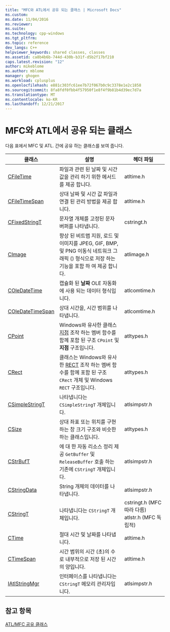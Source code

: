 ```yaml
---
title: "MFC와 ATL에서 공유 되는 클래스 | Microsoft Docs"
ms.custom: 
ms.date: 11/04/2016
ms.reviewer: 
ms.suite: 
ms.technology: cpp-windows
ms.tgt_pltfrm: 
ms.topic: reference
dev_langs: C++
helpviewer_keywords: shared classes, classes
ms.assetid: ca8b4b6b-744d-430b-b31f-d5b2f17bf210
caps.latest.revision: "12"
author: mikeblome
ms.author: mblome
manager: ghogen
ms.workload: cplusplus
ms.openlocfilehash: e881c303fc61ee7b72f067b0c9c3378e1e2c1858
ms.sourcegitcommit: 8fa8fdf0fbb4f57950f1e8f4f9b81b4d39ec7d7a
ms.translationtype: MT
ms.contentlocale: ko-KR
ms.lasthandoff: 12/21/2017
---
```

# <a name="classes-shared-by-mfc-and-atl"></a>MFC와 ATL에서 공유 되는 클래스
다음 표에서 MFC 및 ATL. 간에 공유 하는 클래스를 보여 줍니다.  
  
|클래스|설명|헤더 파일|  
|-----------|-----------------|-----------------|  
|[CFileTime](../../atl-mfc-shared/reference/cfiletime-class.md)|파일과 관련 된 날짜 및 시간 값을 관리 하기 위한 메서드를 제공 합니다.|atltime.h|  
|[CFileTimeSpan](../../atl-mfc-shared/reference/cfiletimespan-class.md)|상대 날짜 및 시간 값 파일과 연결 된 관리 방법을 제공 합니다.|atltime.h|  
|[CFixedStringT](../../atl-mfc-shared/reference/cfixedstringt-class.md)|문자열 개체를 고정된 문자 버퍼를 나타냅니다.|cstringt.h|  
|[CImage](../../atl-mfc-shared/reference/cimage-class.md)|향상 된 비트맵 지원, 로드 및 이미지를 JPEG, GIF, BMP, 및 PNG 이동식 네트워크 그래픽 () 형식으로 저장 하는 기능을 포함 하 여 제공 합니다.|atlimage.h|  
|[COleDateTime](../../atl-mfc-shared/reference/coledatetime-class.md)|캡슐화 된 **날짜** OLE 자동화에 사용 되는 데이터 형식입니다.|atlcomtime.h|  
|[COleDateTimeSpan](../../atl-mfc-shared/reference/coledatetimespan-class.md)|상대 시간을, 시간 범위를 나타냅니다.|atlcomtime.h|  
|[CPoint](../../atl-mfc-shared/reference/cpoint-class.md)|Windows와 유사한 클래스 [지점](../../mfc/reference/point-structure1.md) 조작 하는 멤버 함수를 함께 포함 된 구조 `CPoint` 및 **지점** 구조입니다.|atltypes.h|  
|[CRect](../../atl-mfc-shared/reference/crect-class.md)|클래스는 Windows와 유사한 [RECT](../../mfc/reference/rect-structure1.md) 조작 하는 멤버 함수를 함께 포함 된 구조 `CRect` 개체 및 Windows `RECT` 구조입니다.|atltypes.h|  
|[CSimpleStringT](../../atl-mfc-shared/reference/csimplestringt-class.md)|나타냅니다는 `CSimpleStringT` 개체입니다.|atlsimpstr.h|  
|[CSize](../../atl-mfc-shared/reference/csize-class.md)|상대 좌표 또는 위치를 구현 하는 창 크기 구조와 비슷한 하는 클래스입니다.|atltypes.h|  
|[CStrBufT](../../atl-mfc-shared/reference/cstrbuft-class.md)|에 대 한 자동 리소스 정리 제공 `GetBuffer` 및 `ReleaseBuffer` 호출 하는 기존에 `CStringT` 개체입니다.|atlsimpstr.h|  
|[CStringData](../../atl-mfc-shared/reference/cstringdata-class.md)|String 개체의 데이터를 나타냅니다.|atlsimpstr.h|  
|[CStringT](../../atl-mfc-shared/reference/cstringt-class.md)|나타냅니다는 `CStringT` 개체입니다.|cstringt.h (MFC 따라 다름) atlstr.h (MFC 독립적)|  
|[CTime](../../atl-mfc-shared/reference/ctime-class.md)|절대 시간 및 날짜를 나타냅니다.|atltime.h|  
|[CTimeSpan](../../atl-mfc-shared/reference/ctimespan-class.md)|시간 범위의 시간 (초)의 수로 내부적으로 저장 된 시간의 양입니다.|atltime.h|  
|[IAtlStringMgr](../../atl-mfc-shared/reference/iatlstringmgr-class.md)|인터페이스를 나타냅니다는 `CStringT` 메모리 관리자입니다.|atlsimpstr.h|  
  
## <a name="see-also"></a>참고 항목  
 [ATL/MFC 공유 클래스](../../atl-mfc-shared/atl-mfc-shared-classes.md)


